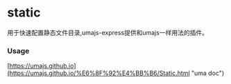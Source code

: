 # static
用于快速配置静态文件目录,umajs-express提供和umajs一样用法的插件。

### Usage

[https://umajs.github.io](https://umajs.github.io/%E6%8F%92%E4%BB%B6/Static.html "uma doc")

